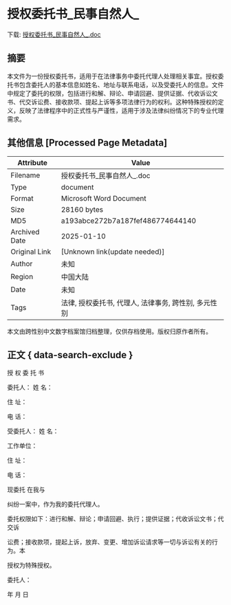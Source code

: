 # 授权委托书_民事自然人_

<!-- tcd_download_link -->
下载: <a href="../授权委托书_民事自然人_.doc" download>授权委托书_民事自然人_.doc</a>
<!-- tcd_download_link_end -->

## 摘要

<!-- tcd_abstract -->
本文件为一份授权委托书，适用于在法律事务中委托代理人处理相关事宜。授权委托书包含委托人的基本信息如姓名、地址与联系电话，以及受委托人的信息。文件中规定了委托的权限，包括进行和解、辩论、申请回避、提供证据、代收诉讼文书、代交诉讼费、接收款项、提起上诉等多项法律行为的权利。这种特殊授权的定义，反映了法律程序中的正式性与严谨性，适用于涉及法律纠纷情况下的专业代理需求。

<!-- tcd_abstract_end -->

## 其他信息 [Processed Page Metadata]

| Attribute       | Value                                  |
|-----------------|----------------------------------------|
| Filename        | 授权委托书_民事自然人_.doc                             |
| Type            | document                                 |
| Format          | Microsoft Word Document                               |
| Size            | 28160 bytes                           |
| MD5             | a193abce272b7a187fef486774644140                                  |
| Archived Date   | 2025-01-10                             |
| Original Link   | [Unknown link(update needed)]                         |
| Author          | 未知                               |
| Region          | 中国大陆                               |
| Date            | 未知                                 |
| Tags            | 法律, 授权委托书, 代理人, 法律事务, 跨性别, 多元性别                                 |

本文由跨性别中文数字档案馆归档整理，仅供存档使用。版权归原作者所有。


## 正文 { data-search-exclude }

<!-- tcd_main_text -->
授 权 委 托 书



委托人：    姓    名：

住    址：

电    话：

受委托人：  姓    名：

工作单位：

住    址：

电    话：

现委托         在我与

纠纷一案中，作为我的委托代理人。

委托权限如下：进行和解、辩论；申请回避、执行；提供证据；代收诉讼文书；代交诉

讼费；接收款项，提起上诉，放弃、变更、增加诉讼请求等一切与诉讼有关的行为。本

授权为特殊授权。



委托人：

年  月  日
<!-- tcd_main_text_end -->

